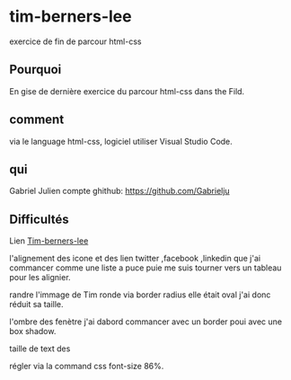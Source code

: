 # tim-berners-lee
exercice de fin de parcour html-css
## Pourquoi
En gise de dernière exercice du parcour html-css dans the Fild.
## comment
via le language html-css, logiciel utiliser Visual Studio Code.
## qui
Gabriel Julien compte ghithub: https://github.com/Gabrielju
## Difficultés

Lien [Tim-berners-lee](https://gabrielju.github.io/tim-berners-lee/)

l'alignement des icone et des lien twitter ,facebook ,linkedin que j'ai commancer comme une liste a puce  puie me suis tourner vers un tableau pour les alignier.

randre l'immage de Tim ronde via border radius elle était oval j'ai donc réduit sa taille.

l'ombre des fenètre j'ai dabord commancer avec un border poui avec une box shadow.

taille de text des <p> régler via la command css font-size 86%.
